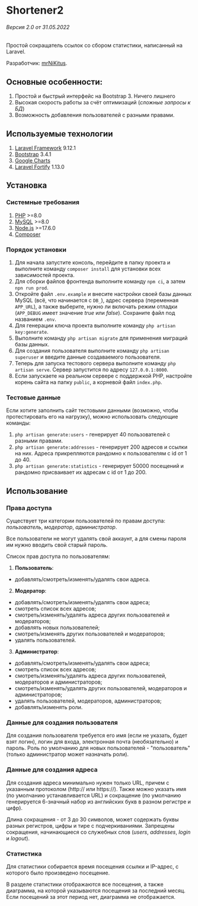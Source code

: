 # Shortener2

###### Версия 2.0 от 31.05.2022

Простой сокращатель ссылок со сбором статистики, написанный на Laravel.

Разработчик: [mrNiKitus](https://mrnikitus.ru).

## Основные особенности: 

1. Простой и быстрый интерфейс на Bootstrap 3. Ничего лишнего
2. Высокая скорость работы за счёт оптимизаций (_сложные запросы к БД_)
3. Возможность добавления пользователей с разными правами.

## Используемые технологии

1. [Laravel Framework](https://laravel.com) 9.12.1
2. [Bootstrap](https://getbootstrap.com/docs/3.4/) 3.4.1
3. [Google Charts](https://developers.google.com/chart)
4. [Laravel Fortify](https://github.com/laravel/fortify) 1.13.0

## Установка

### Системные требования
1. [PHP](https://www.php.net/) >=8.0
2. [MySQL](https://www.mysql.com/) >=8.0
3. [Node.js](https://nodejs.org/) >=17.6.0
4. [Composer](https://getcomposer.org/)

### Порядок установки

1. Для начала запустите консоль, перейдите в папку проекта и выполните команду `composer install` для установки всех зависимостей проекта.
2. Для сборки файлов фронтенда выполните команду `npm ci`, а затем `npn run prod`.
3. Откройте файл `.env.example` и внесите настройки своей базы данных MySQL (всё, что начинается с `DB_`), адрес сервера (переменная `APP_URL`), а также выберите, нужно ли включать режим отладки (`APP_DEBUG` имеет значение _true_ или _false_). Сохраните файл под названием `.env`.
4. Для генерации ключа проекта выполните команду `php artisan key:generate`.
5. Выполните команду `php artisan migrate` для применения миграций базы данных.
6. Для создания пользователя выполните команду `php artisan superuser` и введите данные создаваемого пользователя.
7. Теперь для запуска тестового сервера выполните команду `php artisan serve`. Сервер запустится по адресу `127.0.0.1:8000`.
8. Если запускаете на реальном сервере с поддержкой PHP, настройте корень сайта на папку `public`, а корневой файл `index.php`.

### Тестовые данные

Если хотите заполнить сайт тестовыми данными (возможно, чтобы протестировать его на нагрузку), можно использовать следующие команды:
1. `php artisan generate:users` - генерирует 40 пользователей с разными правами.
2. `php artisan generate:addresses` - генерирует 200 адресов и ссылки на них. Адреса прикрепляются рандомно к пользователям с id от 1 до 40.
3. `php artisan generate:statistics` - генерирует 50000 посещений и рандомно присваивает их адресам с id от 1 до 200.

## Использование

### Права доступа

Существует три категории пользователей по правам доступа: _пользователь_, _модератор_, _администратор_.

Все пользователи не могут удалять свой аккаунт, а для смены пароля им нужно вводить свой старый пароль.

Список прав доступа по пользователям:
1. **Пользователь**:
 - добавлять/смотреть/изменять/удалять свои адреса.
2. **Модератор**: 
 - добавлять/смотреть/изменять/удалять свои адреса;
 - смотреть список всех адресов;
 - смотреть/изменять/удалять адреса других пользователей и модераторов;
 - добавлять новых пользователей;
 - смотреть/изменять других пользователей и модераторов;
 - удалять пользователей.
3. **Администратор**:
 - добавлять/смотреть/изменять/удалять свои адреса;
 - смотреть список всех адресов;
 - смотреть/изменять/удалять адреса других пользователей, модераторов и администраторов;
 - смотреть/изменять/удалять других пользователей, модераторов и администраторов;
 - удалять пользователей, модераторов, администраторов;
 - добавлять/изменять роли.

### Данные для создания пользователя

Для создания пользователя требуется его имя (если не указать, будет взят логин), логин для входа, электронная почта (необязательно) и пароль. Роль по умолчанию для новых пользователей - "пользователь" (только администратор может назначать роли).

### Данные для создания адреса

Для создания адреса минимально нужен только URL, причем с указанным протоколом (http:// или https://). Также можно указать имя (по умолчанию устанавливается URL) и сокращение (по умолчанию генерируется 6-значный набор из английских букв в разном регистре и цифр).

Длина сокращения - от 3 до 30 символов, может содержать буквы разных регистров, цифры и тире с подчеркиваниями. Запрещены сокращения, начинающиеся со служебных слов (_users_, _addresses_, _login_ и _logout_).

### Статистика

Для статистики собирается время посещения ссылки и IP-адрес, с которого было произведено посещение.

В разделе статистики отображаются все посещения, а также диаграмма, на которой указываются посещения за последний месяц. Если посещений за этот период нет, диаграмма не отображается.

